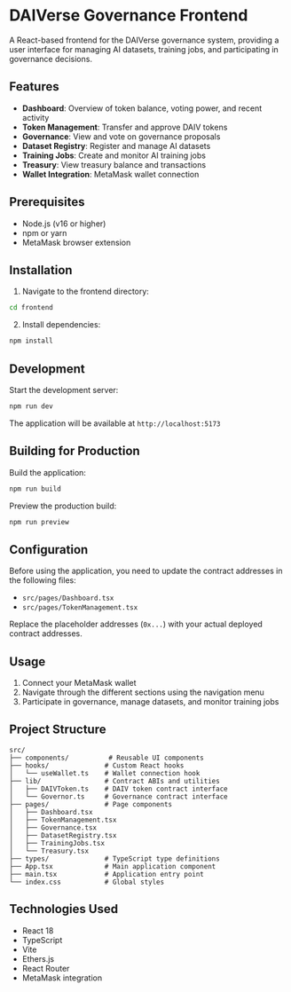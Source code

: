 # DAIVerse Governance Frontend

A React-based frontend for the DAIVerse governance system, providing a user interface for managing AI datasets, training jobs, and participating in governance decisions.

## Features

- **Dashboard**: Overview of token balance, voting power, and recent activity
- **Token Management**: Transfer and approve DAIV tokens
- **Governance**: View and vote on governance proposals
- **Dataset Registry**: Register and manage AI datasets
- **Training Jobs**: Create and monitor AI training jobs
- **Treasury**: View treasury balance and transactions
- **Wallet Integration**: MetaMask wallet connection

## Prerequisites

- Node.js (v16 or higher)
- npm or yarn
- MetaMask browser extension

## Installation

1. Navigate to the frontend directory:
```bash
cd frontend
```

2. Install dependencies:
```bash
npm install
```

## Development

Start the development server:
```bash
npm run dev
```

The application will be available at `http://localhost:5173`

## Building for Production

Build the application:
```bash
npm run build
```

Preview the production build:
```bash
npm run preview
```

## Configuration

Before using the application, you need to update the contract addresses in the following files:

- `src/pages/Dashboard.tsx`
- `src/pages/TokenManagement.tsx`

Replace the placeholder addresses (`0x...`) with your actual deployed contract addresses.

## Usage

1. Connect your MetaMask wallet
2. Navigate through the different sections using the navigation menu
3. Participate in governance, manage datasets, and monitor training jobs

## Project Structure

```
src/
├── components/          # Reusable UI components
├── hooks/              # Custom React hooks
│   └── useWallet.ts    # Wallet connection hook
├── lib/                # Contract ABIs and utilities
│   ├── DAIVToken.ts    # DAIV token contract interface
│   └── Governor.ts     # Governance contract interface
├── pages/              # Page components
│   ├── Dashboard.tsx
│   ├── TokenManagement.tsx
│   ├── Governance.tsx
│   ├── DatasetRegistry.tsx
│   ├── TrainingJobs.tsx
│   └── Treasury.tsx
├── types/              # TypeScript type definitions
├── App.tsx             # Main application component
├── main.tsx            # Application entry point
└── index.css           # Global styles
```

## Technologies Used

- React 18
- TypeScript
- Vite
- Ethers.js
- React Router
- MetaMask integration
